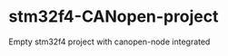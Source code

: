 stm32f4-CANopen-project
=======================

Empty stm32f4 project with canopen-node integrated
